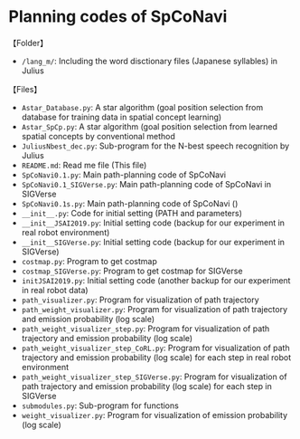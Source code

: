 # Planning codes of SpCoNavi 

【Folder】  
 - `/lang_m/`: Including the word disctionary files (Japanese syllables) in Julius


【Files】  
 - `Astar_Database.py`: A star algorithm (goal position selection from database for training data in spatial concept learning)
 - `Astar_SpCp.py`: A star algorithm (goal position selection from learned spatial concepts by conventional method
 - `JuliusNbest_dec.py`: Sub-program for the N-best speech recognition by Julius
 - `README.md`: Read me file (This file)
 - `SpCoNavi0.1.py`: Main path-planning code of SpCoNavi
 - `SpCoNavi0.1_SIGVerse.py`: Main path-planning code of SpCoNavi in SIGVerse
 - `SpCoNavi0.1s.py`: Main path-planning code of SpCoNavi ()
 - `__init__.py`: Code for initial setting (PATH and parameters)
 - `__init__JSAI2019.py`: Initial setting code (backup for our experiment in real robot environment)
 - `__init__SIGVerse.py`: Initial setting code (backup for our experiment in SIGVerse)
 - `costmap.py`: Program to get costmap
 - `costmap_SIGVerse.py`: Program to get costmap for SIGVerse
 - `initJSAI2019.py`: Initial setting code (another backup for our experiment in real robot data)
 - `path_visualizer.py`: Program for visualization of path trajectory
 - `path_weight_visualizer.py`: Program for visualization of path trajectory and emission probability (log scale)
 - `path_weight_visualizer_step.py`: Program for visualization of path trajectory and emission probability (log scale)
 - `path_weight_visualizer_step_CoRL.py`: Program for visualization of path trajectory and emission probability (log scale) for each step in real robot environment
 - `path_weight_visualizer_step_SIGVerse.py`: Program for visualization of path trajectory and emission probability (log scale) for each step in SIGVerse
 - `submodules.py`: Sub-program for functions
 - `weight_visualizer.py`: Program for visualization of emission probability (log scale)

